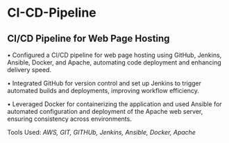 # CI-CD-Pipeline
## CI/CD Pipeline for Web Page Hosting

• Configured a CI/CD pipeline for web page hosting using GitHub, Jenkins, Ansible, Docker, and Apache,
automating code deployment and enhancing delivery speed.

• Integrated GitHub for version control and set up Jenkins to trigger automated builds and deployments,
improving workflow efficiency.

• Leveraged Docker for containerizing the application and used Ansible for automated configuration and
deployment of the Apache web server, ensuring consistency across environments.

Tools Used: *AWS, GIT, GITHUb, Jenkins, Ansible, Docker, Apache*
